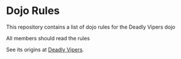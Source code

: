 Dojo Rules
==========

This repository contains a list of dojo rules for the Deadly Vipers dojo

All members should read the rules

See its origins at [Deadly Vipers](https://github.com/deadlyvipers).
